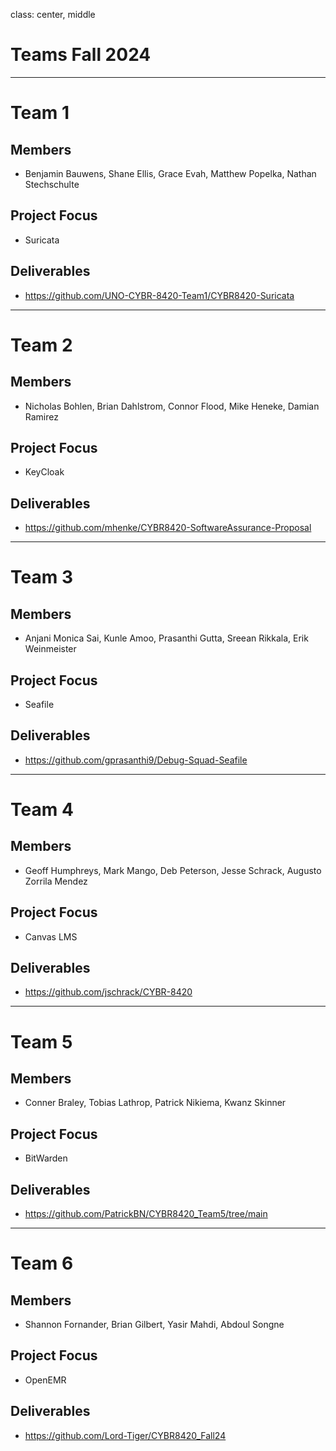 class: center, middle
# Teams Fall 2024

---

# Team 1

## Members
- Benjamin Bauwens, Shane Ellis, Grace Evah, Matthew Popelka, Nathan Stechschulte

## Project Focus
- Suricata

## Deliverables
- https://github.com/UNO-CYBR-8420-Team1/CYBR8420-Suricata

---

# Team 2

## Members
- Nicholas Bohlen, Brian Dahlstrom, Connor Flood, Mike Heneke, Damian Ramirez

## Project Focus
- KeyCloak

## Deliverables
- https://github.com/mhenke/CYBR8420-SoftwareAssurance-Proposal

---

# Team 3

## Members
- Anjani Monica Sai, Kunle Amoo, Prasanthi Gutta, Sreean Rikkala, Erik Weinmeister

## Project Focus
- Seafile

## Deliverables
- https://github.com/gprasanthi9/Debug-Squad-Seafile

---

# Team 4

## Members
- Geoff Humphreys, Mark Mango, Deb Peterson, Jesse Schrack, Augusto Zorrila Mendez

## Project Focus
- Canvas LMS

## Deliverables
-  https://github.com/jschrack/CYBR-8420

---

# Team 5

## Members
- Conner Braley, Tobias Lathrop, Patrick Nikiema, Kwanz Skinner

## Project Focus
- BitWarden

## Deliverables
- https://github.com/PatrickBN/CYBR8420_Team5/tree/main

---

# Team 6

## Members
- Shannon Fornander, Brian Gilbert, Yasir Mahdi, Abdoul Songne

## Project Focus
- OpenEMR

## Deliverables
- https://github.com/Lord-Tiger/CYBR8420_Fall24
